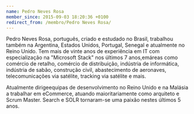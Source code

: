 ```yaml
---
name: Pedro Neves Rosa
member_since: 2015-09-03 18:20:36 +0100
redirect_from: /membro/Pedro Neves Rosa/
---
```

Pedro Neves Rosa, português, criado e estudado no Brasil, trabalhou também na Argentina, Estados Unidos, Portugal, Senegal e atualmente no Reino Unido. Tem mais de vinte anos de experiência em IT com especialização na "Microsoft Stack" nos últimos 7 anos,emáreas como comércio de retalho, comércio de distribuição, indústria de informática, indústria de sabão, construção civil, abastecimento de aeronaves, telecomunicações via satélite, tracking via satélite e mais.

Atualmente dirigeequipas de desenvolvimento no Reino Unido e na Malásia a trabalhar em eCommerce, atuando maioritariamente como arquiteto e Scrum Master. Search e SOLR tornaram-se uma paixão nestes últimos 5 anos.
